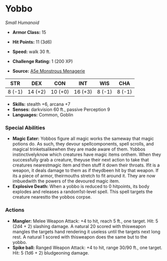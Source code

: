 # Yobbo

*Small* *Humanoid*

- **Armor Class:** 15
- **Hit Points:** 11 (3d6)
- **Speed:** walk 30 ft.

- **Challenge Rating:** 1 (200 XP)
- **Source:** [A5e Monstrous Menagerie](https://enpublishingrpg.com/products/level-up-monstrous-menagerie-a5e)

| STR | DEX | CON | INT | WIS | CHA |
| --- | --- | --- | --- | --- | --- |
| 8 (-1) | 14 (+2) | 10 (+0) | 16 (+3) | 8 (-1) | 8 (-1) |

- **Skills:** stealth +6, arcana +7
- **Senses:** darkvision 60 ft., passive Perception 9
- **Languages:** Common, Goblin

### Special Abilities

- **Magic Eater:** Yobbos figure all magic works the sameway that magic potions do. As such, they devour spellcomponents, spell scrolls, and magical trinketsalikewhen they are made aware of them. Yobbos instinctivelyknow which creatures have magic items onthem. When they successfully grab a creature, theyuse their next action to take that creatures nearestmagic item and then stuff it down their throats. Ifit is a weapon, it deals damage to them as if theydbeen hit by that weapon. If its a piece of armor, theirmouths stretch to fit around it. They are now imbuedwith the powers of the devoured magic item.
- **Explosive Death:** When a yobbo is reduced to 0 hitpoints, its body explodes and releases a random1st-level spell. This spell targets the creature nearestto the yobbos corpse.

### Actions

- **Mangler:** Melee Weapon Attack: +4 to hit, reach 5 ft., one target. Hit: 5 (2d4 + 2) slashing damage. A natural 20 scored with thisweapon mangles the targets hand rendering it useless until the targets next long rest. A natural 1 scored with thisweapon does the same  but to the yobbo.
- **Spike ball:** Ranged Weapon Attack: +4 to hit, range 30/90 ft., one target. Hit: 5 (1d6 + 2) bludgeoning damage.


